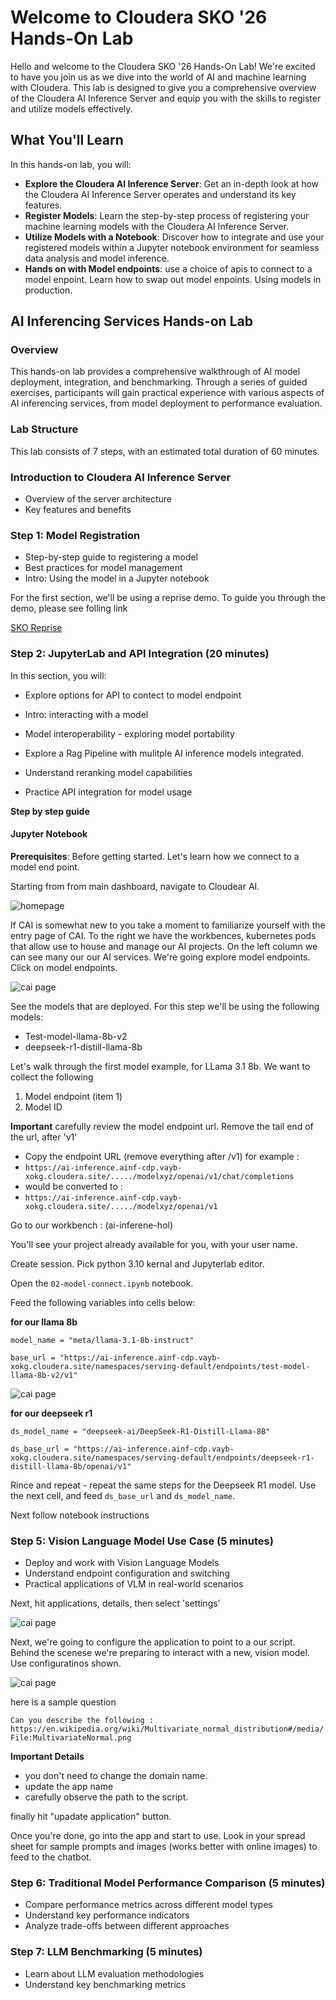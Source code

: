 # Welcome to Cloudera SKO '26 Hands-On Lab

Hello and welcome to the Cloudera SKO '26 Hands-On Lab! We're excited to have you join us as we dive into the world of AI and machine learning with Cloudera. This lab is designed to give you a comprehensive overview of the Cloudera AI Inference Server and equip you with the skills to register and utilize models effectively.


## What You'll Learn

In this hands-on lab, you will:

- **Explore the Cloudera AI Inference Server**: Get an in-depth look at how the Cloudera AI Inference Server operates and understand its key features.
- **Register Models**: Learn the step-by-step process of registering your machine learning models with the Cloudera AI Inference Server.
- **Utilize Models with a Notebook**: Discover how to integrate and use your registered models within a Jupyter notebook environment for seamless data analysis and model inference.
- **Hands on with Model endpoints**: use a choice of apis to connect to a model enpoint. Learn how to swap out model enpoints. Using models in production. 


## AI Inferencing Services Hands-on Lab

### Overview

This hands-on lab provides a comprehensive walkthrough of AI model deployment, integration, and benchmarking. Through a series of guided exercises, participants will gain practical experience with various aspects of AI inferencing services, from model deployment to performance evaluation.


### Lab Structure

This lab consists of 7 steps, with an estimated total duration of 60 minutes.

### Introduction to Cloudera AI Inference Server

- Overview of the server architecture
- Key features and benefits

### Step 1: Model Registration

- Step-by-step guide to registering a model
- Best practices for model management
- Intro: Using the model in a Jupyter notebook

For the first section, we'll be using a reprise demo. To guide you through the demo, please see folling link

[SKO Reprise](https://app.getreprise.com/edit4/preview/1yQ8zRX/)

### Step 2: JupyterLab and API Integration (20 minutes)

In this section, you will:

* Explore options for API to contect to model endpoint
* Intro: interacting with a model
* Model interoperability - exploring model portability
* Explore a Rag Pipeline with mulitple AI inference models integrated.

* Understand reranking model capabilities
* Practice API integration for model usage

**Step by step guide**

#### Jupyter Notebook

**Prerequisites**: Before getting started. Let's learn how we connect to a model end point. 

Starting from from main dashboard, navigate to Cloudear AI. 

![homepage](./images/home-page.png)


If CAI is somewhat new to you take a moment to familiarize yourself with the entry page of CAI. To the right we have the workbences, kubernetes pods that allow use to house and manage our AI projects. On the left column we can see many our our AI services. We're going explore model endpoints. Click on model endpoints. 


![cai page](./images/CAI.png)

See the models that are deployed. For this step we'll be using the following models:

- Test-model-llama-8b-v2
- deepseek-r1-distill-llama-8b

Let's walk through the first model example, for LLama 3.1 8b. We want to collect the following

1. Model endpoint (item 1)
2. Model ID

**Important** 
carefully review the model endpoint url. Remove the tail end of the url, after 'v1'

  - Copy the endpoint URL (remove everything after /v1) for example :
   - `https://ai-inference.ainf-cdp.vayb-xokg.cloudera.site/...../modelxyz/openai/v1/chat/completions`
   - would be converted to :
   - `https://ai-inference.ainf-cdp.vayb-xokg.cloudera.site/...../modelxyz/openai/v1`

Go to our workbench : (ai-inferene-hol)

You'll see your project already available for you, with your user name. 

Create session. Pick python 3.10 kernal and Jupyterlab editor. 

Open the `02-model-connect.ipynb` notebook.

Feed the following variables into cells below:

**for our llama 8b**

`model_name = "meta/llama-3.1-8b-instruct" `

`base_url = "https://ai-inference.ainf-cdp.vayb-xokg.cloudera.site/namespaces/serving-default/endpoints/test-model-llama-8b-v2/v1"`

![cai page](./images/model-end-point-details.png)

**for our deepseek r1**

`ds_model_name = "deepseek-ai/DeepSeek-R1-Distill-Llama-8B"`

`ds_base_url = "https://ai-inference.ainf-cdp.vayb-xokg.cloudera.site/namespaces/serving-default/endpoints/deepseek-r1-distill-llama-8b/openai/v1" `


Rince and repeat - repeat the same steps for the Deepseek R1 model. Use the next cell, and feed `ds_base_url` and `ds_model_name`.

Next follow notebook instructions

### Step 5: Vision Language Model Use Case (5 minutes)

* Deploy and work with Vision Language Models
* Understand endpoint configuration and switching
* Practical applications of VLM in real-world scenarios

Next, hit applications, details, then select 'settings' 

![cai page](./images/application-start.png)

Next, we're going to configure the application to point to a our script. Behind the scenese we're preparing to interact with a new, vision model. Use configuratinos shown. 

![cai page](./images/vision-app-config.png)

here is a sample question

`Can you describe the following : https://en.wikipedia.org/wiki/Multivariate_normal_distribution#/media/File:MultivariateNormal.png`

**Important Details**

- you don't need to change the domain name.
- update the app name
- carefully observe the path to the script.

finally hit "upadate application" button. 

Once you're done, go into the app and start to use. Look in your spread sheet for sample prompts and images (works better with online images) to feed to the chatbot. 


### Step 6: Traditional Model Performance Comparison (5 minutes)

* Compare performance metrics across different model types
* Understand key performance indicators
* Analyze trade-offs between different approaches

### Step 7: LLM Benchmarking (5 minutes)

* Learn about LLM evaluation methodologies
* Understand key benchmarking metrics

